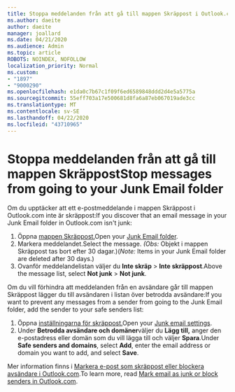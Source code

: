 ```yaml
---
title: Stoppa meddelanden från att gå till mappen Skräppost i Outlook.com
ms.author: daeite
author: daeite
manager: joallard
ms.date: 04/21/2020
ms.audience: Admin
ms.topic: article
ROBOTS: NOINDEX, NOFOLLOW
localization_priority: Normal
ms.custom:
- "1897"
- "9000290"
ms.openlocfilehash: e1da0c7b67c1f09f6ed6589848ddd2d4e5a5775a
ms.sourcegitcommit: 55eff703a17e500681d8fa6a87eb067019ade3cc
ms.translationtype: MT
ms.contentlocale: sv-SE
ms.lasthandoff: 04/22/2020
ms.locfileid: "43710965"
---
```

# <a name="stop-messages-from-going-to-your-junk-email-folder"></a><span data-ttu-id="a5295-102">Stoppa meddelanden från att gå till mappen Skräppost</span><span class="sxs-lookup"><span data-stu-id="a5295-102">Stop messages from going to your Junk Email folder</span></span>

<span data-ttu-id="a5295-103">Om du upptäcker att ett e-postmeddelande i mappen Skräppost i Outlook.com inte är skräppost:</span><span class="sxs-lookup"><span data-stu-id="a5295-103">If you discover that an email message in your Junk Email folder in Outlook.com isn't junk:</span></span>

1. <span data-ttu-id="a5295-104">Öppna [mappen Skräppost.](https://outlook.live.com/mail/junkemail)</span><span class="sxs-lookup"><span data-stu-id="a5295-104">Open your [Junk Email folder](https://outlook.live.com/mail/junkemail).</span></span>
1. <span data-ttu-id="a5295-105">Markera meddelandet.</span><span class="sxs-lookup"><span data-stu-id="a5295-105">Select the message.</span></span> <span data-ttu-id="a5295-106">*(Obs:* Objekt i mappen Skräppost tas bort efter 30 dagar.)</span><span class="sxs-lookup"><span data-stu-id="a5295-106">(*Note:* Items in your Junk Email folder are deleted after 30 days.)</span></span>
1. <span data-ttu-id="a5295-107">Ovanför meddelandelistan väljer du **Inte skräp** > **Inte skräppost**.</span><span class="sxs-lookup"><span data-stu-id="a5295-107">Above the message list, select **Not junk** > **Not junk**.</span></span>

<span data-ttu-id="a5295-108">Om du vill förhindra att meddelanden från en avsändare går till mappen Skräppost lägger du till avsändaren i listan över betrodda avsändare:</span><span class="sxs-lookup"><span data-stu-id="a5295-108">If you want to prevent any messages from a sender from going to the Junk Email folder, add the sender to your safe senders list:</span></span>

1. <span data-ttu-id="a5295-109">Öppna [inställningarna för skräppost.](https://go.microsoft.com/fwlink/?linkid=2035804)</span><span class="sxs-lookup"><span data-stu-id="a5295-109">Open your [Junk email settings](https://go.microsoft.com/fwlink/?linkid=2035804).</span></span>
1. <span data-ttu-id="a5295-110">Under **Betrodda avsändare och domäner**väljer du **Lägg till,** anger den e-postadress eller domän som du vill lägga till och väljer **Spara**.</span><span class="sxs-lookup"><span data-stu-id="a5295-110">Under **Safe senders and domains**, select **Add**, enter the email address or domain you want to add, and select **Save**.</span></span>

<span data-ttu-id="a5295-111">Mer information finns i [Markera e-post som skräppost eller blockera avsändare i Outlook.com](https://support.office.com/article/a3ece97b-82f8-4a5e-9ac3-e92fa6427ae4?wt.mc_id=Office_Outlook_com_Alchemy).</span><span class="sxs-lookup"><span data-stu-id="a5295-111">To learn more, read [Mark email as junk or block senders in Outlook.com](https://support.office.com/article/a3ece97b-82f8-4a5e-9ac3-e92fa6427ae4?wt.mc_id=Office_Outlook_com_Alchemy).</span></span>
